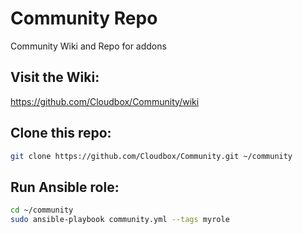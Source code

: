 # Community Repo

Community Wiki and Repo for addons


## Visit the Wiki:

https://github.com/Cloudbox/Community/wiki

## Clone this repo:

```bash
git clone https://github.com/Cloudbox/Community.git ~/community
```

## Run Ansible role:

```bash
cd ~/community
sudo ansible-playbook community.yml --tags myrole
```
